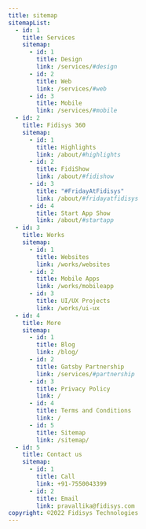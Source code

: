 ```yaml
---
title: sitemap
sitemapList:
  - id: 1
    title: Services
    sitemap:
      - id: 1
        title: Design
        link: /services/#design
      - id: 2
        title: Web
        link: /services/#web
      - id: 3
        title: Mobile
        link: /services/#mobile
  - id: 2
    title: Fidisys 360
    sitemap:
      - id: 1
        title: Highlights
        link: /about/#highlights
      - id: 2
        title: FidiShow
        link: /about/#fidishow
      - id: 3
        title: "#FridayAtFidisys"
        link: /about/#fridayatfidisys
      - id: 4
        title: Start App Show
        link: /about/#startapp
  - id: 3
    title: Works
    sitemap:
      - id: 1
        title: Websites
        link: /works/websites
      - id: 2
        title: Mobile Apps
        link: /works/mobileapp
      - id: 3
        title: UI/UX Projects
        link: /works/ui-ux
  - id: 4
    title: More
    sitemap:
      - id: 1
        title: Blog
        link: /blog/
      - id: 2
        title: Gatsby Partnership
        link: /services/#partnership
      - id: 3
        title: Privacy Policy
        link: /
      - id: 4
        title: Terms and Conditions
        link: /
      - id: 5
        title: Sitemap
        link: /sitemap/
  - id: 5
    title: Contact us
    sitemap:
      - id: 1
        title: Call
        link: +91-7550043399
      - id: 2
        title: Email
        link: pravallika@fidisys.com
copyright: ©2022 Fidisys Technologies
---
```

